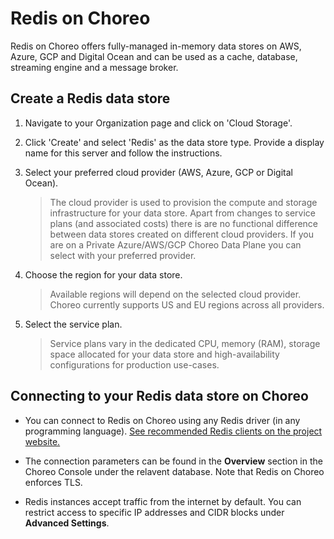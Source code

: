 # Redis on Choreo

Redis on Choreo offers fully-managed in-memory data stores on AWS, Azure, GCP and Digital Ocean and can be used as a cache, database, streaming engine and a message broker.

## Create a Redis data store

1. Navigate to your Organization page and click on 'Cloud Storage'.

2. Click 'Create' and select 'Redis' as the data store type. Provide a display name for this server and follow the instructions.

3. Select your preferred cloud provider (AWS, Azure, GCP or Digital Ocean).

   > The cloud provider is used to provision the compute and storage infrastructure for your data store.
   > Apart from changes to service plans (and associated costs) there is are no functional difference between data stores created on different cloud providers.
   > If you are on a Private Azure/AWS/GCP Choreo Data Plane you can select with your preferred provider.

4. Choose the region for your data store.

   > Available regions will depend on the selected cloud provider. Choreo currently supports US and EU regions across all providers.

5. Select the service plan.
   > Service plans vary in the dedicated CPU, memory (RAM), storage space allocated for your data store and high-availability configurations for production use-cases.

## Connecting to your Redis data store on Choreo

- You can connect to Redis on Choreo using any Redis driver (in any programming language).
  [See recommended Redis clients on the project website.](https://redis.io/resources/clients/)

- The connection parameters can be found in the **Overview** section in the Choreo Console under the relavent database. Note that Redis on Choreo enforces TLS.

- Redis instances accept traffic from the internet by default. You can restrict access to specific IP addresses and CIDR blocks under **Advanced Settings**.
